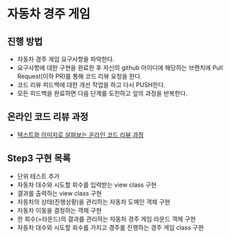 # 자동차 경주 게임
## 진행 방법
* 자동차 경주 게임 요구사항을 파악한다.
* 요구사항에 대한 구현을 완료한 후 자신의 github 아이디에 해당하는 브랜치에 Pull Request(이하 PR)를 통해 코드 리뷰 요청을 한다.
* 코드 리뷰 피드백에 대한 개선 작업을 하고 다시 PUSH한다.
* 모든 피드백을 완료하면 다음 단계를 도전하고 앞의 과정을 반복한다.

## 온라인 코드 리뷰 과정
* [텍스트와 이미지로 살펴보는 온라인 코드 리뷰 과정](https://github.com/next-step/nextstep-docs/tree/master/codereview)

## Step3 구현 목록
* 단위 테스트 추가
* 자동차 대수와 시도할 회수를 입력받는 view class 구현
* 결과를 출력하는 view class 구현
* 자동차의 상태(진행상황)을 관리하는 자동차 도메인 객체 구현
* 자동차 이동을 결정하는 객체 구현
* 한 회수(=라운드)의 결과를 관리하는 자동차 경주 게임 라운드 객체 구현
* 자동차 대수와 시도할 회수를 가지고 경주를 진행하는 경주 게임 class 구현